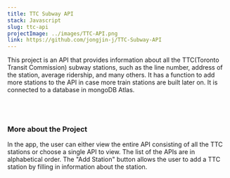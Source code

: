 ```yaml
---
title: TTC Subway API
stack: Javascript
slug: ttc-api
projectImage: ../images/TTC-API.png
link: https://github.com/jongjin-j/TTC-Subway-API
---
```


This project is an API that provides information about all the TTC(Toronto Transit Commission) subway stations, such as the line number, address of the station, average ridership, and many others. It has a function to add more stations to the API in case more train stations are built later on. It is connected to a database in mongoDB Atlas. 

<br/><br/>

### More about the Project

In the app, the user can either view the entire API consisting of all the TTC stations or choose a single API to view. The list of the APIs are in alphabetical order. The "Add Station" button allows the user to add a TTC station by filling in information about the station. 

